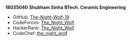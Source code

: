 **18035040**
**Shubham Sinha**
**BTech. Ceramic Engineering**
* GitHub: [The-Night-Wolf-19](https://github.com/The-Night-Wolf-19)
* CodeForces: [The_Night_Wolf](https://codeforces.com/profile/The_Night_Wolf)
* HackerRank: [The_Night_Wolf](https://www.hackerrank.com/The_Night_Wolf)
* CodeChef: [the_night_wolf](https://www.codechef.com/users/the_night_wolf)